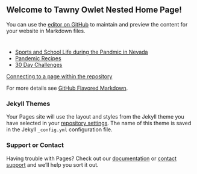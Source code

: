 ## Welcome to Tawny Owlet Nested Home Page!

You can use the [editor on GitHub](https://github.com/tawnyowlet/nest/edit/gh-pages/index.md) to maintain and preview the content for your website in Markdown files.
# 
- [Sports and School Life during the Pandmic in Nevada](https://tawnyowlet.github.io/nest/sports.html)
- [Pandemic Recipes](https://tawnyowlet.github.io/nest/recipes.html)
- [30 Day Challenges](https://tawnyowlet.github.io/nest/challenge.html)

[Connecting to a page within the repository](http://jmcglone.com/guides/github-pages/)



For more details see [GitHub Flavored Markdown](https://guides.github.com/features/mastering-markdown/).

### Jekyll Themes

Your Pages site will use the layout and styles from the Jekyll theme you have selected in your [repository settings](https://github.com/tawnyowlet/nest/settings). The name of this theme is saved in the Jekyll `_config.yml` configuration file.

### Support or Contact

Having trouble with Pages? Check out our [documentation](https://docs.github.com/categories/github-pages-basics/) or [contact support](https://github.com/contact) and we’ll help you sort it out.
